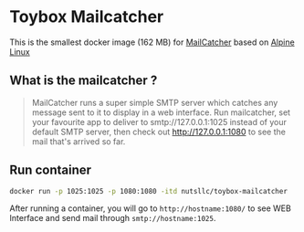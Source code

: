 # Toybox Mailcatcher

This is the smallest docker image (162 MB) for [MailCatcher](https://mailcatcher.me/) based on [Alpine Linux](https://alpinelinux.org/)

## What is the mailcatcher ?

>MailCatcher runs a super simple SMTP server which catches any message sent to it to display in a web interface. Run mailcatcher, set your favourite app to deliver to smtp://127.0.0.1:1025 instead of your default SMTP server, then check out http://127.0.0.1:1080 to see the mail that's arrived so far.

## Run container

```bash
docker run -p 1025:1025 -p 1080:1080 -itd nutsllc/toybox-mailcatcher
```

After running a container, you will go to ``http://hostname:1080/`` to see WEB Interface and send mail through ``smtp://hostname:1025``.
